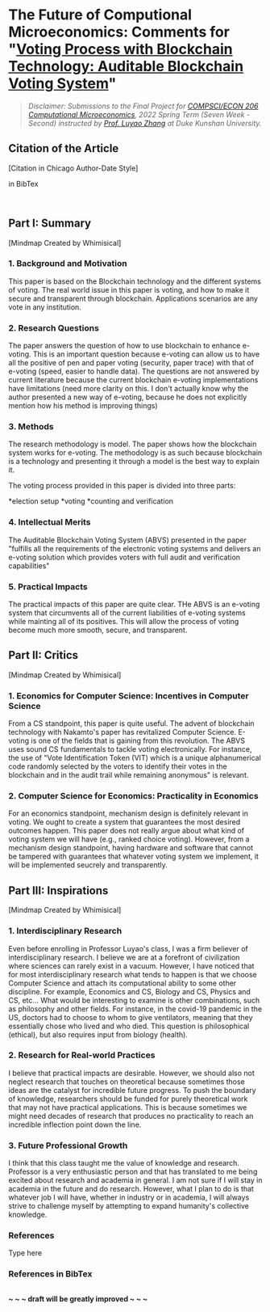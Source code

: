 # The Future of Computional Microeconomics: Comments for "[Voting Process with Blockchain Technology: Auditable Blockchain Voting System](https://link.springer.com/chapter/10.1007/978-3-319-98557-2_21)"

> *Disclaimer: Submissions to the Final Project for [COMPSCI/ECON 206 Computational Microeconomics](https://ce.pubpub.org/), 2022 Spring Term (Seven Week - Second) instructed by [Prof. Luyao Zhang](http://scholars.duke.edu/person/luyao.zhang) at Duke Kunshan University.*

## Citation of the Article 

[Citation in Chicago Author-Date Style]

in BibTex
```


```

## 

## Part I: Summary
[Mindmap Created by Whimisical]

### 1. Background and Motivation

This paper is based on the Blockchain technology and the different systems of voting. The real world issue in this paper is voting, and how to make it secure and transparent through blockchain. Applications scenarios are any vote in any institution.

### 2. Research Questions

The paper answers the question of how to use blockchain to enhance e-voting. This is an important question because e-voting can allow us to have all the positive of pen and paper voting (security, paper trace) with that of e-voting (speed, easier to handle data). The questions are not answered by current literature because the current blockchain e-voting implementations have limitations (need more clarity on this. I don't actually know why the author presented a new way of e-voting, because he does not explicitly mention how his method is improving things)
### 3. Methods

The research methodology is model. The paper shows how the blockchain system works for e-voting. The methodology is as such because blockchain is a technology and presenting it through a model is the best way to explain it.

The voting process provided in this paper is divided into three parts:

*election setup
*voting
*counting and verification

### 4. Intellectual Merits

The Auditable Blockchain Voting System (ABVS) presented in the paper "fulfills all the requirements of the electronic voting systems and delivers an e-voting solution which provides voters with full audit and verification capabilities"

### 5. Practical Impacts

The practical impacts of this paper are quite clear. THe ABVS is an e-voting system that circumvents all of the current liabilities of e-voting systems while mainting all of its positives. This will allow the process of voting become much more smooth, secure, and transparent.

## Part II: Critics 
[Mindmap Created by Whimisical]

### 1. Economics for Computer Science: Incentives in Computer Science

From a CS standpoint, this paper is quite useful. The advent of blockchain technology with Nakamto's paper has revitalized Computer Science. E-voting is one of the fields that is gaining from this revolution. The ABVS uses sound CS fundamentals to tackle voting electronically. For instance, the use of "Vote Identification Token (VIT) which is a unique alphanumerical code randomly selected by the voters to identify their votes in the blockchain and in the audit trail while remaining anonymous" is relevant.

### 2. Computer Science for Economics: Practicality in Economics

For an economics standpoint, mechanism design is definitely relevant in voting. We ought to create a system that guarantees the most desired outcomes happen. This paper does not really argue about what kind of voting system we will have (e.g., ranked choice voting). However, from a mechanism design standpoint, having hardware and software that cannot be tampered with guarantees that whatever voting system we implement, it will be implemented seucrely and transparently.

## Part III: Inspirations
[Mindmap Created by Whimisical]

### 1. Interdisciplinary Research

Even before enrolling in Professor Luyao's class, I was a firm believer of interdisciplinary research. I believe we are at a forefront of civilization where sciences can rarely exist in a vacuum. However, I have noticed that for most interdisciplinary research what tends to happen is that we choose Computer Science and attach its computational ability to some other discipline. For example, Economics and CS, Biology and CS, Physics and CS, etc... What would be interesting to examine is other combinations, such as philosophy and other fields. For instance, in the covid-19 pandemic in the US, doctors had to choose to whom to give ventilators, meaning that they essentially chose who lived and who died. This question is philosophical (ethical), but also requires input from biology (health).

### 2. Research for Real-world Practices

I believe that practical impacts are desirable. However, we should also not neglect research that touches on theoretical because sometimes those ideas are the catalyst for incredible future progress. To push the boundary of knowledge, researchers should be funded for purely theoretical work that may not have practical applications. This is because sometimes we might need decades of research that produces no practicality to reach an incredible inflection point down the line.

### 3. Future Professional Growth

I think that this class taught me the value of knowledge and research. Professor is a very enthusiastic person and that has translated to me being excited about research and academia in general. I am not sure if I will stay in academia in the future and do research. However, what I plan to do is that whatever job I will have, whether in industry or in academia, I will always strive to challenge myself by attempting to expand humanity's collective knowledge.





### References
Type here

### References in BibTex
```
```

**~ ~ ~ draft will be greatly improved ~ ~ ~**

